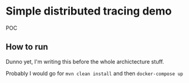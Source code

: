 # Simple distributed tracing demo
POC

## How to run
Dunno yet, I'm writing this before the whole archictecture stuff.

Probably I would go for `mvn clean install` and then `docker-compose up`